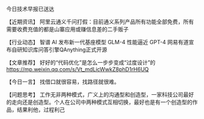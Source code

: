 今日技术早报已送达

【近期资讯】
阿里云通义千问打假：目前通义系列产品所有功能全部免费，所有需要收费充值的都是山寨应用或赚信息差的二手贩子

【行业动态】
智谱 AI 发布新一代基座模型 GLM-4 性能逼近 GPT-4
网易有道宣布自研知识库问答引擎QAnything正式开源

【文章推荐】
好好的“代码优化”是怎么一步步变成“过度设计”的
https://mp.weixin.qq.com/s/Vt_mdLicWwkZ8phD1rH6UQ

【今日一言】
找借口就很容易，找路径就很难。

【问题思考】
工作无非两种模式，广义上的沟通型和创造型，一家科技公司最好的走向还是创造型。个人在公司中两种模式互相切换，最好也是有一个创造型的作品，结果利他，过程利己